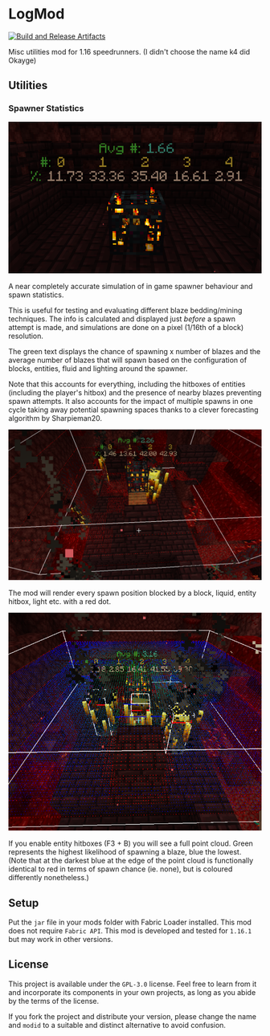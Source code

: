 # LogMod

[![Build and Release Artifacts](https://github.com/logwet/logmod/actions/workflows/build.yml/badge.svg)](https://github.com/logwet/marathon/actions/workflows/build.yml)

Misc utilities mod for 1.16 speedrunners. (I didn't choose the name k4 did Okayge)

## Utilities

### Spawner Statistics

![spawner_info](assets/spawner/info.png)

A near completely accurate simulation of in game spawner behaviour and spawn statistics.

This is useful for testing and evaluating different blaze bedding/mining techniques. The info is calculated and
displayed just _before_ a spawn attempt is made, and simulations are done on a pixel (1/16th of a block) resolution.

The green text displays the chance of spawning x number of blazes and the average number of blazes that will spawn based
on the configuration of blocks, entities, fluid and lighting around the spawner.

Note that this accounts for everything, including the hitboxes of entities (including the player's hitbox) and the
presence of nearby blazes preventing spawn attempts. It also accounts for the impact of multiple spawns in one cycle
taking away potential spawning spaces thanks to a clever forecasting algorithm by Sharpieman20.

![blocked_spawner_point_cloud](assets/spawner/blocked_point_cloud.png)

The mod will render every spawn position blocked by a block, liquid, entity hitbox, light etc. with a red dot.

![full_spawner_point_cloud](assets/spawner/full_point_cloud.png)

If you enable entity hitboxes (F3 + B) you will see a full point cloud. Green represents the highest likelihood of
spawning a blaze, blue the lowest. (Note that at the darkest blue at the edge of the point cloud is functionally
identical to red in terms of spawn chance (ie. none), but is coloured differently nonetheless.)

## Setup

Put the `jar` file in your mods folder with Fabric Loader installed. This mod does not require `Fabric API`. This mod is
developed and tested for `1.16.1` but may work in other versions.

## License

This project is available under the `GPL-3.0` license. Feel free to learn from it and incorporate its components in your
own projects, as long as you abide by the terms of the license.

If you fork the project and distribute your version, please change the name and `modid` to a suitable and distinct
alternative to avoid confusion.
